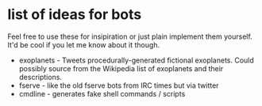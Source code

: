 # list of ideas for bots

Feel free to use these for insipiration or just plain implement them yourself.
It'd be cool if you let me know about it though.

- exoplanets - Tweets procedurally-generated fictional exoplanets. Could
  possibly source from the Wikipedia list of exoplanets and their descriptions.
- fserve - like the old fserve bots from IRC times but via twitter
- cmdline - generates fake shell commands / scripts
